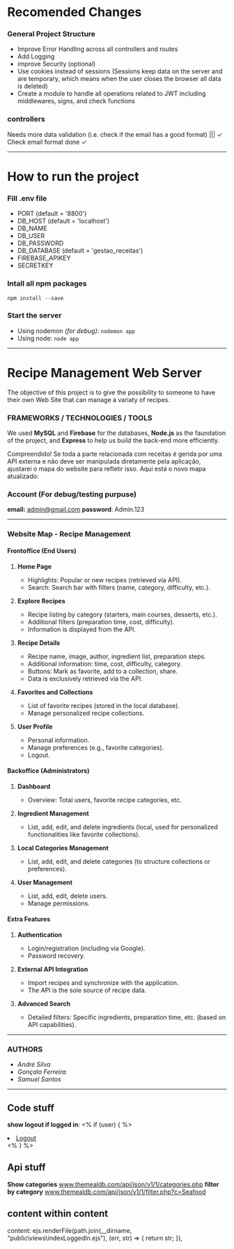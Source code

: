 # Recomended Changes
### General Project Structure
- Improve Error Handling across all controllers and routes
- Add Logging
- improve Security (optional)
- Use cookies instead of sessions (Sessions keep data on the server and are temporary, which means when the user closes the browser all data is deleted)
- Create a module to handle all operations related to JWT including middlewares, signs, and check functions

### controllers
Needs more data validation (i.e. check if the email has a good format) ||| ✓ Check email format done ✓

---

# How to run the project

### Fill .env file
- PORT (default = '8800')
- DB_HOST (default = 'localhost')
- DB_NAME
- DB_USER
- DB_PASSWORD
- DB_DATABASE (default = 'gestao_receitas')
- FIREBASE_APIKEY
- SECRETKEY

### Intall all npm packages
`npm install --save`

### Start the server
- Using nodemon *(for debug)*:
`nodemon app`
- Using node:
`node app`

---

# Recipe Management Web Server
The objective of this project is to give the possibility to someone to have their own Web Site that can manage a variaty of recipes.

### FRAMEWORKS / TECHNOLOGIES / TOOLS
We used **MySQL** and **Firebase** for the databases, **Node.js** as the faundation of the project, and **Express** to help us build the back-end more efficiently.

Compreendido! Se toda a parte relacionada com receitas é gerida por uma API externa e não deve ser manipulada diretamente pela aplicação, ajustarei o mapa do website para refletir isso. Aqui está o novo mapa atualizado:

### Account (For debug/testing purpuse)
 **email:** admin@gmail.com
 **password**: Admin.123

---

### **Website Map - Recipe Management**

#### **Frontoffice (End Users)**
1. **Home Page**
   - Highlights: Popular or new recipes (retrieved via API).
   - Search: Search bar with filters (name, category, difficulty, etc.).

2. **Explore Recipes**
   - Recipe listing by category (starters, main courses, desserts, etc.).
   - Additional filters (preparation time, cost, difficulty).
   - Information is displayed from the API.

3. **Recipe Details**
   - Recipe name, image, author, ingredient list, preparation steps.
   - Additional information: time, cost, difficulty, category.
   - Buttons: Mark as favorite, add to a collection, share.
   - Data is exclusively retrieved via the API.

4. **Favorites and Collections**
   - List of favorite recipes (stored in the local database).
   - Manage personalized recipe collections.

5. **User Profile**
   - Personal information.
   - Manage preferences (e.g., favorite categories).
   - Logout.

#### **Backoffice (Administrators)**
1. **Dashboard**
   - Overview: Total users, favorite recipe categories, etc.

2. **Ingredient Management**
   - List, add, edit, and delete ingredients (local, used for personalized functionalities like favorite collections).

3. **Local Categories Management**
   - List, add, edit, and delete categories (to structure collections or preferences).

4. **User Management**
   - List, add, edit, delete users.
   - Manage permissions.

#### **Extra Features**
1. **Authentication**
   - Login/registration (including via Google).
   - Password recovery.

2. **External API Integration**
   - Import recipes and synchronize with the application.
   - The API is the sole source of recipe data.

3. **Advanced Search**
   - Detailed filters: Specific ingredients, preparation time, etc. (based on API capabilities).

---

### AUTHORS
- *André Silva*
- *Gonçalo Ferreira*
- *Samuel Santos*

---

## Code stuff

**show logout if logged in**:
<% if (user) { %>
<li><a href="/logout">Logout</a></li>
<% } %>   

## Api stuff
**Show categories**
www.themealdb.com/api/json/v1/1/categories.php
**filter by category**
www.themealdb.com/api/json/v1/1/filter.php?c=Seafood

## content within content

content: ejs.renderFile(path.join(__dirname, "public\views\indexLoggedIn.ejs"), (err, str) => {
                    return str;
                }),
